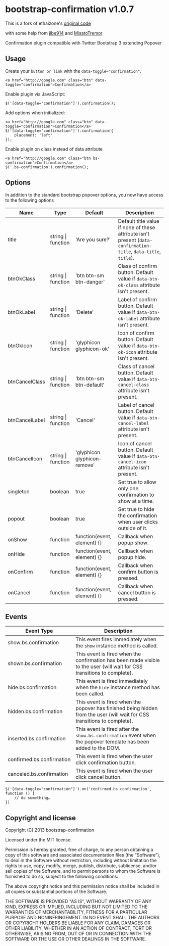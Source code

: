 # bootstrap-confirmation v1.0.7

This is a fork of ethaizone's [original code](https://github.com/ethaizone/Bootstrap-Confirmation)

with some help from [jibe914](https://github.com/jibe914/Bootstrap-Confirmation)
and [MisatoTremor](https://github.com/MisatoTremor/bootstrap-confirmation)

Confirmation plugin compatible with Twitter Bootstrap 3 extending Popover

## Usage

Create your `button or link` with the `data-toggle="confirmation"`.

    <a href="http://google.com" class="btn" data-toggle="confirmation">Confirmation</a>

Enable plugin via JavaScript:

    $('[data-toggle="confirmation"]').confirmation();

Add options when initialized:

    <a href="http://google.com" class="btn" data-toggle="confirmation">Confirmation</a>
    $('[data-toggle="confirmation"]').confirmation({
        placement: 'left'
    });

Enable plugin on class instead of data attribute

    <a href="http://google.com" class="btn bs-confirmation">Confirmation</a>
    $('.bs-confirmation').confirmation();

## Options

In addition to the standard bootstrap popover options, you now have access to the following options

| Name           | Type               | Default                      | Description                                                                                                      |
|----------------|--------------------|------------------------------|------------------------------------------------------------------------------------------------------------------|
| title          | string \| function | 'Are you sure?'              | Default title value if none of these attribute isn't present (`data-confirmation-title`, `data-title`, `title`). |
| btnOkClass     | string \| function | 'btn btn-sm btn-danger'      | Class of confirm button. Default value if `data-btn-ok-class` attribute isn't present.                             |
| btnOkLabel     | string \| function | 'Delete'                     | Label of confirm button. Default value if `data-btn-ok-label` attribute isn't present.                             |
| btnOkIcon      | string \| function | 'glyphicon glyphicon-ok'     | Icon of confirm button. Default value if `data-btn-ok-icon` attribute isn't present.                               |
| btnCancelClass | string \| function | 'btn btn-sm btn-default'     | Class of cancel button. Default value if `data-btn-cancel-class` attribute isn't present.                              |
| btnCancelLabel | string \| function | 'Cancel'                     | Label of cancel button. Default value if `data-btn-cancel-label` attribute isn't present.                              |
| btnCancelIcon  | string \| function | 'glyphicon glyphicon-remove' | Icon of cancel button. Default value if `data-btn-cancel-icon` attribute isn't present.                                |
| singleton      | boolean            | true                         | Set true to allow only one confirmation to show at a time.                                                       |
| popout         | boolean            | true                         | Set true to hide the confirmation when user clicks outside of it.                                                |
| onShow         | function           | function(event, element) {}  | Callback when popup show.                                                                                        |
| onHide         | function           | function(event, element) {}  | Callback when popup hide.                                                                                        |
| onConfirm      | function           | function(event, element) {}  | Callback when confirm button is pressed.                                                                         |
| onCancel       | function           | function(event, element) {}  | Callback when cancel button is pressed.                                                                          |

## Events

| Event Type               | Description                                                                                                               |
|--------------------------|---------------------------------------------------------------------------------------------------------------------------|
| show.bs.confirmation     | This event fires immediately when the `show` instance method is called.                                                   |
| shown.bs.confirmation    | This event is fired when the confirmation has been made visible to the user (will wait for CSS transitions to complete).  |
| hide.bs.confirmation     | This event is fired immediately when the `hide` instance method has been called.                                          |
| hidden.bs.confirmation   | This event is fired when the popover has finished being hidden from the user (will wait for CSS transitions to complete). |
| inserted.bs.confirmation | This event is fired after the `show.bs.confirmation` event when the popover template has been added to the DOM.           |
| confirmed.bs.confirmation  | This event is fired when the user click confirmation button.                                                              |
| canceled.bs.confirmation   | This event is fired when the user click cancel button.                                                                    |

    $('[data-toggle="confirmation"]').on('confirmed.bs.confirmation', function () {
        // do something…
    })

## Copyright and license

Copyright (C) 2013 bootstrap-confirmation

Licensed under the MIT license.

Permission is hereby granted, free of charge, to any person obtaining a copy of this software and associated documentation files (the "Software"), to deal in the Software without restriction, including without limitation the rights to use, copy, modify, merge, publish, distribute, sublicense, and/or sell copies of the Software, and to permit persons to whom the Software is furnished to do so, subject to the following conditions:

The above copyright notice and this permission notice shall be included in all copies or substantial portions of the Software.

THE SOFTWARE IS PROVIDED "AS IS", WITHOUT WARRANTY OF ANY KIND, EXPRESS OR IMPLIED, INCLUDING BUT NOT LIMITED TO THE WARRANTIES OF MERCHANTABILITY, FITNESS FOR A PARTICULAR PURPOSE AND NONINFRINGEMENT. IN NO EVENT SHALL THE AUTHORS OR COPYRIGHT HOLDERS BE LIABLE FOR ANY CLAIM, DAMAGES OR OTHER LIABILITY, WHETHER IN AN ACTION OF CONTRACT, TORT OR OTHERWISE, ARISING FROM, OUT OF OR IN CONNECTION WITH THE SOFTWARE OR THE USE OR OTHER DEALINGS IN THE SOFTWARE.
